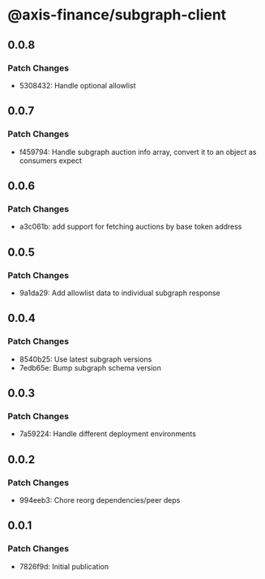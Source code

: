 # @axis-finance/subgraph-client

## 0.0.8

### Patch Changes

- 5308432: Handle optional allowlist

## 0.0.7

### Patch Changes

- f459794: Handle subgraph auction info array, convert it to an object as consumers expect

## 0.0.6

### Patch Changes

- a3c061b: add support for fetching auctions by base token address

## 0.0.5

### Patch Changes

- 9a1da29: Add allowlist data to individual subgraph response

## 0.0.4

### Patch Changes

- 8540b25: Use latest subgraph versions
- 7edb65e: Bump subgraph schema version

## 0.0.3

### Patch Changes

- 7a59224: Handle different deployment environments

## 0.0.2

### Patch Changes

- 994eeb3: Chore reorg dependencies/peer deps

## 0.0.1

### Patch Changes

- 7826f9d: Initial publication
